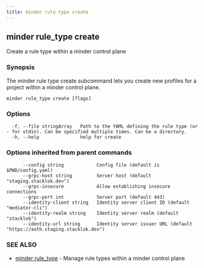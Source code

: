 ```yaml
---
title: minder rule type create
---
```

## minder rule_type create

Create a rule type within a minder control plane

### Synopsis

The minder rule type create subcommand lets you create new profiles for a project
within a minder control plane.

```
minder rule_type create [flags]
```

### Options

```
  -f, --file stringArray   Path to the YAML defining the rule type (or - for stdin). Can be specified multiple times. Can be a directory.
  -h, --help               help for create
```

### Options inherited from parent commands

```
      --config string            Config file (default is $PWD/config.yaml)
      --grpc-host string         Server host (default "staging.stacklok.dev")
      --grpc-insecure            Allow establishing insecure connections
      --grpc-port int            Server port (default 443)
      --identity-client string   Identity server client ID (default "mediator-cli")
      --identity-realm string    Identity server realm (default "stacklok")
      --identity-url string      Identity server issuer URL (default "https://auth.staging.stacklok.dev")
```

### SEE ALSO

* [minder rule_type](minder_rule_type.md)	 - Manage rule types within a minder control plane

